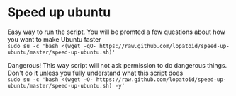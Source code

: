 # Speed up ubuntu


Easy way to run the script. You will be promted a few questions about how you want to make Ubuntu faster  
`sudo su -c 'bash <(wget -qO- https://raw.github.com/lopatoid/speed-up-ubuntu/master/speed-up-ubuntu.sh)'`

Dangerous! This way script will not ask permission to do dangerous things. Don't do it unless you fully understand what this script does  
`sudo su -c 'bash <(wget -O- https://raw.github.com/lopatoid/speed-up-ubuntu/master/speed-up-ubuntu.sh) -y'`
